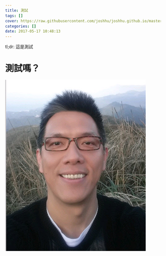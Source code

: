 ```yaml
---
title: 測試
tags: []
cover: https://raw.githubusercontent.com/joshhu/joshhu.github.io/master/images/joshhu.jpg
categories: []
date: 2017-05-17 10:48:13
---
```


tl;dr: 這是測試

# 測試嗎？

![](https://raw.githubusercontent.com/joshhu/joshhu.github.io/master/images/joshhu.jpg)
